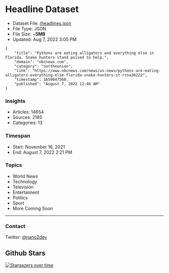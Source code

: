 # Headline Dataset

- Dataset File: [/headlines.json](https://raw.githubusercontent.com/fwd/news/master/headlines.json) 
- File Type: JSON
- File Size: ~**5MB**
- Updated: Aug 7, 2022 3:05 PM

```
{
    "title": "Pythons are eating alligators and everything else in Florida. Snake hunters stand poised to help.",
    "domain": "nbcnews.com",
    "category": "nottheonion",
    "link": "https://www.nbcnews.com/news/us-news/pythons-are-eating-alligators-everything-else-florida-snake-hunters-st-rcna36222",
    "timestamp": 1659847568,
    "published": "August 7, 2022 12:46 AM"
}
```

### Insights

- Articles: 14654
- Sources: 2185
- Categories: 13

### Timespan

- Start: November 16, 2021
- End: August 7, 2022 2:21 PM

### Topics

- World News
- Technology
- Television
- Entertaiment
- Politics
- Sport
- More Coming Soon

---

### Contact 

Twitter: [@nano2dev](https://twitter.com/nano2dev)

## Github Stars

[![Stargazers over time](https://starchart.cc/fwd/news.svg)](https://starchart.cc/fwd/news)
	
